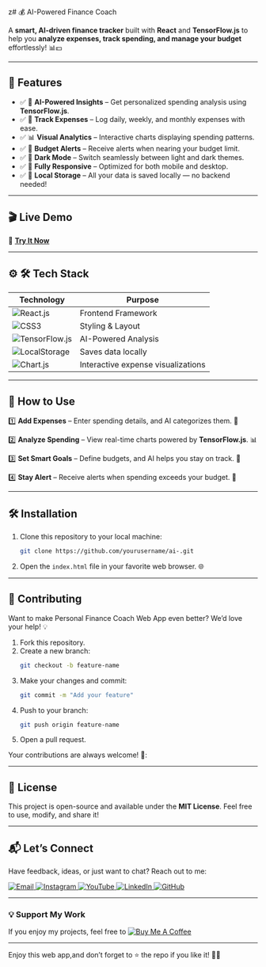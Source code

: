 z# 💰 AI-Powered Finance Coach

A **smart, AI-driven finance tracker** built with **React** and **TensorFlow.js** to help you **analyze expenses, track spending, and manage your budget** effortlessly! 📊💵 


---

## 🌟 Features  
- ✅ 🧠 **AI-Powered Insights** – Get personalized spending analysis using **TensorFlow.js**. 
- ✅ 📌 **Track Expenses** – Log daily, weekly, and monthly expenses with ease.
- ✅ 📊 **Visual Analytics** – Interactive charts displaying spending patterns. 
- ✅ 🔔 **Budget Alerts** – Receive alerts when nearing your budget limit.  
- ✅ 🌙 **Dark Mode** – Switch seamlessly between light and dark themes. 
- ✅  📱 **Fully Responsive** – Optimized for both mobile and desktop.
- ✅ 💾 **Local Storage** – All your data is saved locally — no backend needed! 
  
---      
## 🎬 Live Demo 

🔗 **[Try It Now]()**  


---

## ⚙ 🛠 Tech Stack
| **Technology**  | **Purpose** |
|-----------------|-------------|
| ![React.js](https://img.shields.io/badge/React.js-61DAFB?style=for-the-badge&logo=react&logoColor=black) | Frontend Framework |
| ![CSS3](https://img.shields.io/badge/CSS3-1572B6?style=for-the-badge&logo=css3&logoColor=white) | Styling & Layout |
| ![TensorFlow.js](https://img.shields.io/badge/TensorFlow.js-FF6F00?style=for-the-badge&logo=tensorflow&logoColor=white) | AI-Powered Analysis |
| ![LocalStorage](https://img.shields.io/badge/LocalStorage-FF5733?style=for-the-badge) | Saves data locally |
| ![Chart.js](https://img.shields.io/badge/Chart.js-FF5733?style=for-the-badge) | Interactive expense visualizations |

---

## 🚀 How to Use 
1️⃣  **Add Expenses** – Enter spending details, and AI categorizes them. 📝

2️⃣  **Analyze Spending** – View real-time charts powered by **TensorFlow.js**. 📊  

3️⃣  **Set Smart Goals** – Define budgets, and AI helps you stay on track. 🎯

4️⃣  **Stay Alert** – Receive alerts when spending exceeds your budget. 🔔



---

## 🛠️ Installation  

1. Clone this repository to your local machine:  
   ```bash  
   git clone https://github.com/yourusername/ai-.git
   ```  

2. Open the `index.html` file in your favorite web browser. 🌐  
 

---

## 🤝 Contributing  

Want to make Personal Finance Coach Web App even better? We’d love your help! 💡  
1. Fork this repository.  
2. Create a new branch:  
   ```bash  
   git checkout -b feature-name  
   ```  
3. Make your changes and commit:  
   ```bash  
   git commit -m "Add your feature"  
   ```  
4. Push to your branch:  
   ```bash  
   git push origin feature-name  
   ```  
5. Open a pull request.  

Your contributions are always welcome! 🌟:


---

## 📜 License  

This project is open-source and available under the **MIT License**. Feel free to use, modify, and share it!  

---

## 📬 Let’s Connect  

Have feedback, ideas, or just want to chat? Reach out to me:  
<div>
  <a href="mailto:onlykelvin06@gmail.com">
    <img src="https://img.shields.io/badge/Email-4285F4?style=for-the-badge&logo=gmail&logoColor=white" alt="Email" />
  </a>
  <a href="https://www.instagram.com/_.yo.kelvin/">
    <img src="https://img.shields.io/badge/Instagram-E4405F?style=for-the-badge&logo=instagram&logoColor=white" alt="Instagram" />
  </a>
  <a href="https://www.youtube.com/@TechTutor_Tv?sub_confirmation=1">
    <img src="https://img.shields.io/badge/YouTube-FF0000?style=for-the-badge&logo=youtube&logoColor=white" alt="YouTube" />
  </a>
  <a href = "https://www.linkedin.com/in/kelvin-agyare-yeboah-6728a7301?utm_source=share&utm_campaign=share_via&utm_content=profile&utm_medium=android_app">
    <img src="https://img.shields.io/badge/LinkedIn-0077B5?style=for-the-badge&logo=linkedin&logoColor=white" alt="LinkedIn" />
  </a>
  <a href="https://github.com/KelvCodes">
    <img src="https://img.shields.io/badge/GitHub-181717?style=for-the-badge&logo=github&logoColor=white" alt="GitHub" />
  </a>
</div>     
 
---
### 💡 Support My Work  
If you enjoy my projects, feel free to [![Buy Me A Coffee](https://img.shields.io/badge/Buy%20Me%20A%20Coffee-%F0%9F%8C%8D-yellow?style=for-the-badge&logo=buy-me-a-coffee&logoColor=black)](https://www.buymeacoffee.com/kelvcodes) 

---
Enjoy this web app,and don’t forget to ⭐ the repo if you like it! 🥳✨  








